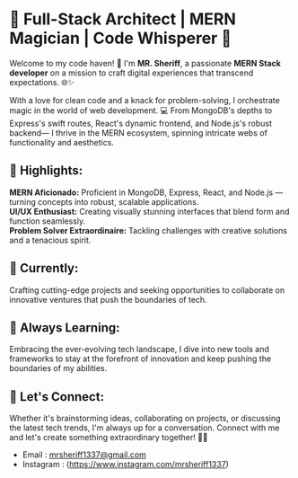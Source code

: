 # 🚀 Full-Stack Architect | MERN Magician | Code Whisperer 🌟

Welcome to my code haven! 👋 I'm **MR. Sheriff**, a passionate **MERN Stack developer** on a mission to craft digital experiences that transcend expectations. 🌐✨

With a love for clean code and a knack for problem-solving, I orchestrate magic in the world of web development. 💻 From MongoDB's depths to Express's swift routes, React's dynamic frontend, and Node.js's robust backend— I thrive in the MERN ecosystem, spinning intricate webs of functionality and aesthetics.

## 🌟 Highlights:

**MERN Aficionado:** Proficient in MongoDB, Express, React, and Node.js — turning concepts into robust, scalable applications. </br>
**UI/UX Enthusiast:** Creating visually stunning interfaces that blend form and function seamlessly. </br>
**Problem Solver Extraordinaire:** Tackling challenges with creative solutions and a tenacious spirit. </br>

## 🔭 Currently: 
Crafting cutting-edge projects and seeking opportunities to collaborate on innovative ventures that push the boundaries of tech.

## 🌱 Always Learning: 
Embracing the ever-evolving tech landscape, I dive into new tools and frameworks to stay at the forefront of innovation and keep pushing the boundaries of my abilities.

## 🤝 Let's Connect: 
Whether it's brainstorming ideas, collaborating on projects, or discussing the latest tech trends, I'm always up for a conversation. Connect with me and let's create something extraordinary together! 🌟✨
* Email : mrsheriff1337@gmail.com
* Instagram : (https://www.instagram.com/mrsheriff1337) 
